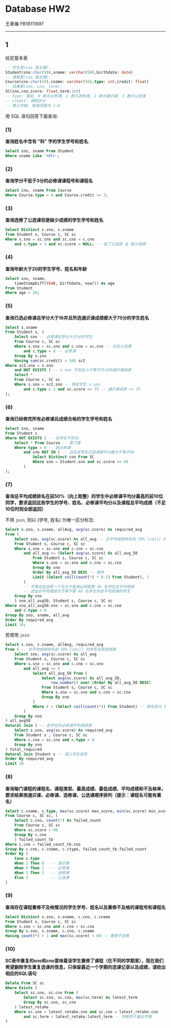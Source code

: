 # Database HW2

王章瀚 PB18111697

-----

## 1

给定基本表
```sql
-- 学生表(sno 是主键):
Student(sno:char(10),sname: varchar(50),birthdate: date)
-- 课程表(cno 是主键):
Course(cno:char(10),cname: varchar(50),type: int,credit: float)
-- 选课表(sno, cno, term):
SC(sno,cno,score: float,term:int)
-- type: 类型, 0 表示必修课, 1 表示选修课, 2 表示通识课, 3 表示公选课
-- credit: 课程学分
-- 第几学期, 取值范围为 1-8
```

用 SQL 语句回答下面查询:

### (1)
**查询姓名中含有 "科" 字的学生学号和姓名.**

```sql
Select sno, sname From Student
Where sname Like '%科%';
```

### (2)
**查询学分不低于3分的必修课课程号和课程名**

```sql
Select cno, cname From Course
Where Course.type = 0 and Course.credit >= 3;
```

### (3)
**查询选修了公选课但是缺少成绩的学生学号和姓名**

```sql
Select Distinct s.sno, s.sname
from Student s, Course c, SC sc
Where s.sno = sc.sno and sc.cno = c.cno
    and c.type = 3 and sc.score = NULL; -- 选了公选课 且 缺少成绩
```

### (4)
**查询年龄大于20的学生学号、姓名和年龄**

```sql
Select sno, sname, 
    timeStampDiff(YEAR, birthdate, now()) As age
From Student
Where age > 20;
```

### (5)
**查询已选必修课总学分大于16并且所选通识课成绩都大于75分的学生姓名**

```sql
Select s.sname
From Student s, (
    Select sno -- 必修课总学分大于16的学生
    From Course c, SC sc
    Where s.sno = sc.sno and c.cno = sc.cno -- 对应人和课
        and c.type = 0 -- 必修课
    Group By s.sno
    Having sum(sc.credit) > 16) sc2
Where sc2.sno = s.sno 
    and NOT EXISTS ( -- s.sno 不存在小于等于75分的通识课成绩
    Select *
    From Course c, SC sc
    Where s.sno = sc2.sno -- 特定学生 s.sno
        and c.type = 2 and sc.score <= 75 -- 通识课成绩 <= 75
);
```

### (6)
**查询已经修完所有必修课且成绩合格的学生学号和姓名**

```sql
Select sno, sname
From Student s
Where NOT EXISTS ( -- 该学生不存在:
    Select * From Course -- 某门课
    Where type = 0 -- 是必修课
        and cno NOT IN ( -- 且在该学生已选课程中分数大于等于60
            Select Distinct cno From SC 
            Where sno = Student.sno and sc.score >= 60
        )
);
```

### (7)
**查询总平均成绩排名在前50%（向上取整）的学生中必修课平均分最高的前10位同学，要求返回这些学生的学号、姓名、必修课平均分以及课程总平均成绩（不足10位时则全部返回）**

不用 `join`, 则以 (学号, 姓名) 为唯一区分标志:
```sql
Select s.sno, s.sname, allAvg, avg(sc.score) As required_avg
From (
    Select sno, avg(sc.score) As all_avg -- 总平均成绩排名前 50% (ceil) 的学生
    From Student s, Course c, SC sc
    Where s.sno = sc.sno and c.cno = sc.cno
        and all_avg >= (Select avg(sc.score) As all_avg_50 
            From Student s, Course c, SC sc
            Where s.sno = sc.sno and c.cno = sc.cno
            Group By sno
            Order By all_avg_50 DESC -- 降序
            Limit (Select ceil(count(*) * 0.5) From Student), 1
        ) 
        -- 不等式右边是一个无关子查询以获取第 49 名学生总平均成绩
        -- 滤出总平均成绩大于等于第 49 名学生的总平均成绩的学生
    Group By sno
    ) sno_all_avg50, Student s, Course c, SC sc
Where sno_all_avg50.sno = sc.sno and c.cno = sc.cno
    and c.type = 0
Group By sno, sname, all_avg
Order By required_avg
Limit 10;
```

若使用 `join`:
```sql
Select s.sno, s.sname, allAvg, required_avg
From ( -- 总平均成绩排名前 50% (ceil) 的学生及其成绩表
    Select sno, avg(sc.score) As all_avg 
    From Student s, Course c, SC sc
    Where s.sno = sc.sno and c.cno = sc.cno
        and all_avg >= (
            Select all_avg_50 From (
                Select avg(sc.score) As all_avg_50,
                    row_number() over (Order By all_avg_50 DESC)
                From Student s, Course c, SC sc
                Where s.sno = sc.sno and c.cno = sc.cno
                Group By sno
            )
            Where r = (Select ceil(count(*)) From Student) -- 排名恰为 50% 上取整的排名序号
        ) 
    Group By sno
) all_avg50
Natural Join ( -- 各学生的必修课平均成绩表
    Select s.sno, avg(sc.score) As required_avg
    From Student s , Course c, SC sc
    Where c.cno = sc.cno and c.type = 0
    Group By sno
) total_required
Natural Join Student s -- 连入学生信息
Order By required_avg
Limit 10
```
<!-- select * from (
    select id, avg(score2) avgscore2 from tmp group by id
    ) tt
natural join (
    select name, avg(score1) avgscore1 from tmp group by name
    ) t
natural join tmp
order by score2
; -->
### (8)
**查询每门课程的课程名、课程类型、最高成绩、最低成绩、平均成绩和不及格率，要求结果按通识课、必修课、选修课、公选课顺序排列（提示：课程名可能有重名）**

```sql
Select c.cname, c.type, max(sc.score) max_score, min(sc.score) min_score, avg(sc.score) avg_score, failed_count_tb.failed_count / count(sc.score) failed_rate
From Course c, SC sc, (
    Select c.cno, count(*) As failed_count
    From Course c, SC sc
    Where sc.score < 60
    Group By c.cno
    ) failed_count_tb
Where c.cno = failed_count_tb.cno
Group By c.cno, c.cname, c.ctype, failed_count_tb.failed_count
Order By (
    Case c.type
    When 2 Then 0   -- 通识课
    When 0 Then 1   -- 必修课
    When 1 Then 2   -- 选修课
    Else 3          -- 公选课
)
```

### (9)
**查询存在课程重修不及格情况的学生学号、姓名以及重修不及格的课程号和课程名**

```sql
Select Distinct s.sno, s.sname, c.cno, c.cname
From Student s, Course c, SC sc
Where s.sno = sc.sno and c.cno = sc.cno
Group By s.sno, s.sname, c.cno, c.cname
Having count(*) > 1 and max(sc.score) < 60 -- 重修不及格
```

### (10)
**SC表中重复的sno和cno意味着该学生重修了课程（在不同的学期里），现在我们希望删除学生重复选课的信息，只保留最近一个学期的选课记录以及成绩，请给出相应的SQL语句**

```sql
Delete From SC sc
Where Exists (
    Select sc.sno, sc.cno From (
        Select sc.sno, sc.cno, max(sc.term) As latest_term
        Group By sc.sno, sc.cno
    ) latest_retake
    Where sc.sno = latest_retake.sno and sc.cno = latest_retake.cno
        and sc.term < latest_retake.latest_term -- 学期早于最近学期
)
```
